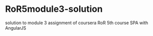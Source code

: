 # RoR5module3-solution
solution to module 3 assignment of coursera RoR 5th course SPA with AngularJS
